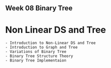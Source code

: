 ## Week 08 Binary Tree
# Non Linear DS and Tree

    - Introduction to Non-Linear DS and Tree
    - Introduction to Graph and Tree
    - Variations of Binary Tree
    - Binary Tree Structure Theory 
    - Binary Tree Implementaion 


